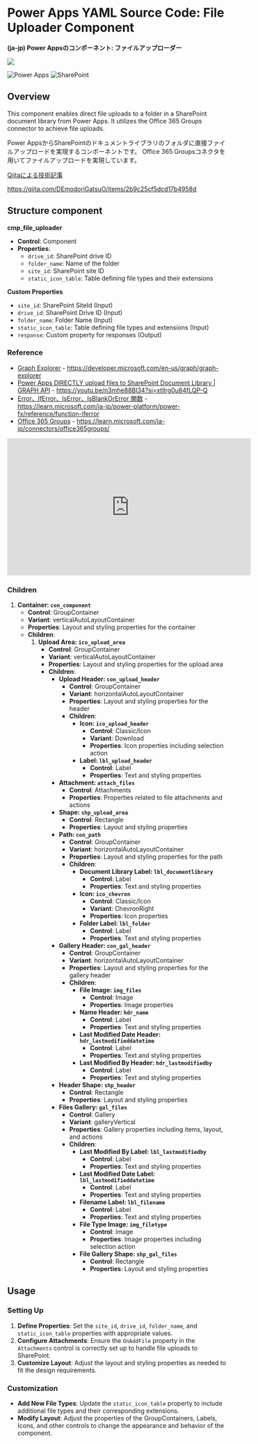 # Power Apps YAML Source Code: File Uploader Component
**(ja-jp) Power Appsのコンポーネント: ファイルアップローダー**

<a href="https://x.com/DemodoriGatsuo"><img src="https://img.shields.io/twitter/follow/DemodoriGatsuo"/></a>

![Power Apps](https://img.shields.io/badge/-Power%20Apps-742774?style=flat-square&logo=powerapps&logoColor=white)
![SharePoint](https://img.shields.io/badge/-SharePoint-038387?style=flat-square&logo=microsoft-sharepoint&logoColor=white)

## Overview

This component enables direct file uploads to a folder in a SharePoint document library from Power Apps. It utilizes the Office 365 Groups connector to achieve file uploads.

Power AppsからSharePointのドキュメントライブラリのフォルダに直接ファイルアップロードを実現するコンポーネントです。
Office 365 Groupsコネクタを用いてファイルアップロードを実現しています。

[Qiitaによる技術記事](https://qiita.com/DEmodoriGatsuO/items/2b9c25cf5dcd17b4958d)

https://qiita.com/DEmodoriGatsuO/items/2b9c25cf5dcd17b4958d

## Structure component
**cmp_file_uploader**
- **Control**: Component
- **Properties**:
  - `drive_id`: SharePoint drive ID
  - `folder_name`: Name of the folder
  - `site_id`: SharePoint site ID
  - `static_icon_table`: Table defining file types and their extensions

**Custom Properties**

- `site_id`: SharePoint SiteId (Input)
- `drive_id`: SharePoint Drive ID (Input)
- `folder_name`: Folder Name (Input)
- `static_icon_table`: Table defining file types and extensions (Input)
- `response`: Custom property for responses (Output)

### Reference
- [Graph Explorer](https://developer.microsoft.com/en-us/graph/graph-explorer) - https://developer.microsoft.com/en-us/graph/graph-explorer
- [Power Apps DIRECTLY upload files to SharePoint Document Library | GRAPH API](https://youtu.be/n3mhe88BI34?si=xtlIrg0u84fLQP-Q) - https://youtu.be/n3mhe88BI34?si=xtlIrg0u84fLQP-Q
- [Error、IfError、IsError、IsBlankOrError 関数](https://learn.microsoft.com/ja-jp/power-platform/power-fx/reference/function-iferror) - https://learn.microsoft.com/ja-jp/power-platform/power-fx/reference/function-iferror
- [Office 365 Groups](https://learn.microsoft.com/ja-jp/connectors/office365groups/) - https://learn.microsoft.com/ja-jp/connectors/office365groups/

<iframe width="560" height="315" src="https://www.youtube.com/embed/n3mhe88BI34?si=xtlIrg0u84fLQP-Q" title="YouTube video player" frameborder="0" allow="accelerometer; autoplay; clipboard-write; encrypted-media; gyroscope; picture-in-picture; web-share" referrerpolicy="strict-origin-when-cross-origin" allowfullscreen></iframe>


### Children

1. **Container: `con_component`**
   - **Control**: GroupContainer
   - **Variant**: verticalAutoLayoutContainer
   - **Properties**: Layout and styling properties for the container
   - **Children**:
     1. **Upload Area: `ico_upload_area`**
        - **Control**: GroupContainer
        - **Variant**: verticalAutoLayoutContainer
        - **Properties**: Layout and styling properties for the upload area
        - **Children**:
          - **Upload Header: `con_upload_header`**
            - **Control**: GroupContainer
            - **Variant**: horizontalAutoLayoutContainer
            - **Properties**: Layout and styling properties for the header
            - **Children**:
              - **Icon: `ico_upload_header`**
                - **Control**: Classic/Icon
                - **Variant**: Download
                - **Properties**: Icon properties including selection action
              - **Label: `lbl_upload_header`**
                - **Control**: Label
                - **Properties**: Text and styling properties
          - **Attachment: `attach_files`**
            - **Control**: Attachments
            - **Properties**: Properties related to file attachments and actions
          - **Shape: `shp_upload_area`**
            - **Control**: Rectangle
            - **Properties**: Layout and styling properties
          - **Path: `con_path`**
            - **Control**: GroupContainer
            - **Variant**: horizontalAutoLayoutContainer
            - **Properties**: Layout and styling properties for the path
            - **Children**:
              - **Document Library Label: `lbl_documentlibrary`**
                - **Control**: Label
                - **Properties**: Text and styling properties
              - **Icon: `ico_chevron`**
                - **Control**: Classic/Icon
                - **Variant**: ChevronRight
                - **Properties**: Icon properties
              - **Folder Label: `lbl_folder`**
                - **Control**: Label
                - **Properties**: Text and styling properties
          - **Gallery Header: `con_gal_header`**
            - **Control**: GroupContainer
            - **Variant**: horizontalAutoLayoutContainer
            - **Properties**: Layout and styling properties for the gallery header
            - **Children**:
              - **File Image: `img_files`**
                - **Control**: Image
                - **Properties**: Image properties
              - **Name Header: `hdr_name`**
                - **Control**: Label
                - **Properties**: Text and styling properties
              - **Last Modified Date Header: `hdr_lastmodifieddatetime`**
                - **Control**: Label
                - **Properties**: Text and styling properties
              - **Last Modified By Header: `hdr_lastmodifiedby`**
                - **Control**: Label
                - **Properties**: Text and styling properties
          - **Header Shape: `shp_header`**
            - **Control**: Rectangle
            - **Properties**: Layout and styling properties
          - **Files Gallery: `gal_files`**
            - **Control**: Gallery
            - **Variant**: galleryVertical
            - **Properties**: Gallery properties including items, layout, and actions
            - **Children**:
              - **Last Modified By Label: `lbl_lastmodifiedby`**
                - **Control**: Label
                - **Properties**: Text and styling properties
              - **Last Modified Date Label: `lbl_lastmodifieddatetime`**
                - **Control**: Label
                - **Properties**: Text and styling properties
              - **Filename Label: `lbl_filename`**
                - **Control**: Label
                - **Properties**: Text and styling properties
              - **File Type Image: `img_filetype`**
                - **Control**: Image
                - **Properties**: Image properties including selection action
              - **File Gallery Shape: `shp_gal_files`**
                - **Control**: Rectangle
                - **Properties**: Layout and styling properties

## Usage

### Setting Up

1. **Define Properties**: Set the `site_id`, `drive_id`, `folder_name`, and `static_icon_table` properties with appropriate values.
2. **Configure Attachments**: Ensure the `OnAddFile` property in the `Attachments` control is correctly set up to handle file uploads to SharePoint.
3. **Customize Layout**: Adjust the layout and styling properties as needed to fit the design requirements.

### Customization

- **Add New File Types**: Update the `static_icon_table` property to include additional file types and their corresponding extensions.
- **Modify Layout**: Adjust the properties of the GroupContainers, Labels, Icons, and other controls to change the appearance and behavior of the component.